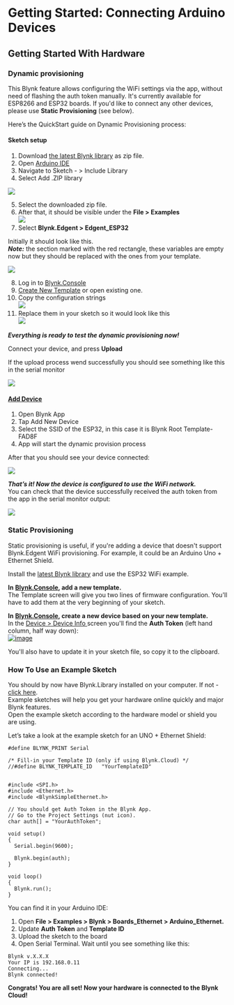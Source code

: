 # Getting Started: Connecting Arduino Devices

## Getting Started With Hardware

### Dynamic provisioning

This Blynk feature allows configuring the WiFi settings via the app, without need of flashing the auth token manually. It's currently available for ESP8266 and ESP32 boards. If you'd like to connect any other devices, please use **Static Provisioning** \(see below\).  
  
Here’s the QuickStart guide on Dynamic Provisioning process:

#### Sketch setup

1. Download [the latest Blynk library](https://github.com/blynkkk/blynk-library/releases/tag/v1.0.0-beta.3) as zip file.
2. Open [Arduino IDE](https://www.arduino.cc/en/guide/windows)
3. Navigate to Sketch - &gt; Include Library 
4. Select Add .ZIP library

![](https://lh3.googleusercontent.com/i3hKUqAHHOLARrcHd0QaKKhVXjs2BAzFFgonSnaA2JyLWwO5aj7yM8Z0K7QwTpW_sU17pJTyBAx0hLjHPOGceIjdCJhUjYdjukK0sjQTE0EX_xBV3UPpjzWHVvPqhkB2neYdVhkm)

5. Select the downloaded zip file.  
6. After that, it should be visible under the **File &gt; Examples**  
![](https://lh3.googleusercontent.com/WfHrWEDwJZ-mzHNcy1UVE1nwHDCAODrMkVehACEgsZYc4pS54L4o99Qel706TSEYPqUqNayc8Ur8pM6DCECYFH1hivgwC2O-KHSZgANz4yTkVV99JR-N4-8B2NDCoZXm3GlXm7eD)  
7. Select **Blynk.Edgent &gt; Edgent\_ESP32**

Initially it should look like this.   
_**Note:**_ the section marked with the red rectangle, these variables are empty now but they should be replaced with the ones from your template.

![](https://lh6.googleusercontent.com/0Zx4V87T_YZ8upPUktQLuN8gIV3Tnkaf9N_NYOwtkmG1dMxWsSC_iyXuu4w-MvGsgVU_Tm8b1yzS67BXqw2xc3kw6RC6pyfCdw5XYvC7yBU0JML5v-H6rVvE3XG5EqSik1i1_MML)

8. Log in to [Blynk.Console](https://blynk.cloud/)  
9. [Create New Template](building-a-commercial-product-a-z.md#create-a-template) or open existing one.  
10. Copy the configuration strings  
![](https://lh6.googleusercontent.com/x2ZHNOv1TA7jPkQtujqBWmn3_mtQr5yxkgZ-0JZF7T7pIndKZHTu0glkkblS3sEd4XV1KAo0ZaljY3dm73AA8aKghwdALd7rKiELWm3v0xjoCJ1Li6wjzsoOP_oCjMBysQ31QBNp)  
11. Replace them in your sketch so it would look like this  
![](https://lh6.googleusercontent.com/SdEuVasrt4iCFQqVHaHv9cjR-TkjY9_8HWHHQRc2qDOBax7CD5DfKLTwPb6SQ4gXP5DdAOagRdmAvT1JtEkmwebHStD31Xol-Tj4wSofO8Qk7F4MdhazaASaPR-voPgbcthzcN2d)

_**Everything is ready to test the dynamic provisioning now!**_

Connect your device, and press **Upload**

If the upload process wend successfully you should see something like this in the serial monitor  
  
![](https://lh6.googleusercontent.com/ke-UDlKRqfsgiak0aMEEHVbEU-cAmShbXLAMOS1LEd4_Kd1tktKFw2SajHnWul_b9jT3si85XchMheZlMWy931lPBKUvgw_daFkiYuUVBfVQM9VKePbryxwbD9hvnH4t5lZ2AzFo)  


#### [Add Device](../blynk.app/device-management/add-new-device.md)

1. Open Blynk App 
2. Tap Add New Device
3. Select the SSID of the ESP32, in this case it is Blynk Root Template-FAD8F
4. App will start the dynamic provision process

After that you should see your device connected:

![](https://lh4.googleusercontent.com/Dofpg_nuepVAkVObVJcXsWC0Z9QShoVWHPGgYv8a_WZ9RMD-2G_zAwKHDk6ddp1lrf2KIHNrGCsgJ6Vu0x4UiKZCHgwsv1GUAu9_v819oItUP3vPo_iIVwNveTh3UI_fD6mCOi2B)

_**That’s it! Now the device is configured to use the WiFi network.**_  
You can check that the device successfully received the auth token from the app in the serial monitor output:

![](https://lh4.googleusercontent.com/P1WcVsuVbygCW8kSggfYwOKf55a1vVDk4KcCYevGbFPhFXGRI7r5s7_B7z2qKCzfLZudWU0nj6NKPkLMBO1Zodc7X8a54z3M51VLHo65pEfFlP93mCKxgJjaa5maOAKWg6HPZ7zv)



### Static Provisioning

Static provisioning is useful, if you're adding a device that doesn't support Blynk.Edgent WiFi provisioning. For example, it could be an Arduino Uno + Ethernet Shield.

Install the [latest Blynk library](https://github.com/blynkkk/blynk-library/releases/tag/v1.0.0-beta.1) and use the ESP32 WiFi example.

**In** [**Blynk.Console**](https://blynk.cloud/)**, add a new template.**  
The Template screen will give you two lines of firmware configuration. You'll have to add them at the very beginning of your sketch.

**In** [**Blynk.Console**](https://blynk.cloud/)**, create a new device based on your new template.**  
In the [Device &gt; Device Info ](../blynk-console/for-developers/search/devices-1/device-view/device-info.md)screen you'll find the **Auth Token** \(left hand column, half way down\):  
[![image](https://user-images.githubusercontent.com/35718564/112981316-e62d3400-9152-11eb-86b2-8a85806dd860.png)](https://user-images.githubusercontent.com/35718564/112981316-e62d3400-9152-11eb-86b2-8a85806dd860.png)

You'll also have to update it in your sketch file, so copy it to the clipboard.

### How To Use an Example Sketch

You should by now have Blynk.Library installed on your computer. If not - [click here](https://docs.blynk.cc/#downloads-blynk-library).  
Example sketches will help you get your hardware online quickly and major Blynk features.  
Open the example sketch according to the hardware model or shield you are using.

Let’s take a look at the example sketch for an UNO + Ethernet Shield:

```text
#define BLYNK_PRINT Serial

/* Fill-in your Template ID (only if using Blynk.Cloud) */
//#define BLYNK_TEMPLATE_ID   "YourTemplateID"


#include <SPI.h>
#include <Ethernet.h>
#include <BlynkSimpleEthernet.h>

// You should get Auth Token in the Blynk App.
// Go to the Project Settings (nut icon).
char auth[] = "YourAuthToken";

void setup()
{
  Serial.begin(9600);

  Blynk.begin(auth);
}

void loop()
{
  Blynk.run();
}
```

You can find it in your Arduino IDE:

1. Open **File &gt; Examples &gt; Blynk &gt; Boards\_Ethernet &gt; Arduino\_Ethernet.**
2. Update **Auth Token** and **Template ID**
3. Upload the sketch to the board
4.  Open Serial Terminal. Wait until you see something like this:

```text
Blynk v.X.X.X
Your IP is 192.168.0.11
Connecting...
Blynk connected!
```

**Congrats! You are all set! Now your hardware is connected to the Blynk Cloud!**

